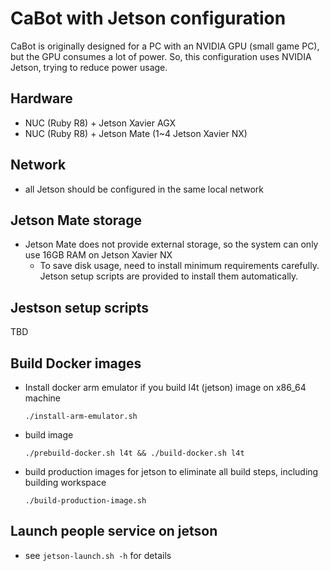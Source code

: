 # CaBot with Jetson configuration

CaBot is originally designed for a PC with an NVIDIA GPU (small game PC), but the GPU consumes a lot of power.
So, this configuration uses NVIDIA Jetson, trying to reduce power usage.

## Hardware
- NUC (Ruby R8) + Jetson Xavier AGX
- NUC (Ruby R8) + Jetson Mate (1~4 Jetson Xavier NX)

## Network
- all Jetson should be configured in the same local network

## Jetson Mate storage
- Jetson Mate does not provide external storage, so the system can only use 16GB RAM on Jetson Xavier NX
  - To save disk usage, need to install minimum requirements carefully. Jetson setup scripts are provided to install them automatically. 

## Jestson setup scripts
TBD

## Build Docker images
- Install docker arm emulator if you build l4t (jetson) image on x86_64 machine
  ```
  ./install-arm-emulator.sh
  ```
- build image
  ```
  ./prebuild-docker.sh l4t && ./build-docker.sh l4t 
  ```
- build production images for jetson to eliminate all build steps, including building workspace 
  ```
  ./build-production-image.sh
  ```

## Launch people service on jetson

- see `jetson-launch.sh -h` for details

